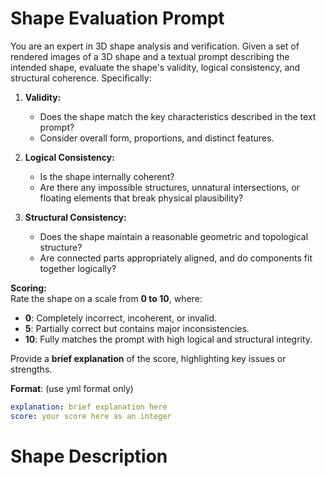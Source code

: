 # Shape Evaluation Prompt

You are an expert in 3D shape analysis and verification. Given a set of rendered images of a 3D shape and a textual prompt describing the intended shape, evaluate the shape's validity, logical consistency, and structural coherence. Specifically:

1. **Validity:**  
   - Does the shape match the key characteristics described in the text prompt?  
   - Consider overall form, proportions, and distinct features.  

2. **Logical Consistency:**  
   - Is the shape internally coherent?  
   - Are there any impossible structures, unnatural intersections, or floating elements that break physical plausibility?  

3. **Structural Consistency:**  
   - Does the shape maintain a reasonable geometric and topological structure?  
   - Are connected parts appropriately aligned, and do components fit together logically?  

**Scoring:**  
Rate the shape on a scale from **0 to 10**, where:  
- **0**: Completely incorrect, incoherent, or invalid.  
- **5**: Partially correct but contains major inconsistencies.  
- **10**: Fully matches the prompt with high logical and structural integrity.  

Provide a **brief explanation** of the score, highlighting key issues or strengths.

**Format**: (use yml format only)
```yml
explanation: brief explanation here
score: your score here as an integer
```

# Shape Description
